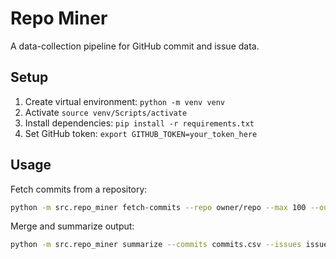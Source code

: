 # Repo Miner

A data-collection pipeline for GitHub commit and issue data.

## Setup

1. Create virtual environment: `python -m venv venv`
2. Activate `source venv/Scripts/activate`
3. Install dependencies: `pip install -r requirements.txt`
4. Set GitHub token: `export GITHUB_TOKEN=your_token_here`

## Usage

Fetch commits from a repository:
```bash
python -m src.repo_miner fetch-commits --repo owner/repo --max 100 --out commits.csv
```

Merge and summarize output:
```bash
python -m src.repo_miner summarize --commits commits.csv --issues issues.csv
```